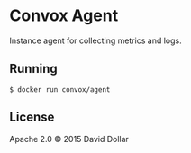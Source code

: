 # Convox Agent

Instance agent for collecting metrics and logs.

## Running

    $ docker run convox/agent

## License

Apache 2.0 &copy; 2015 David Dollar
